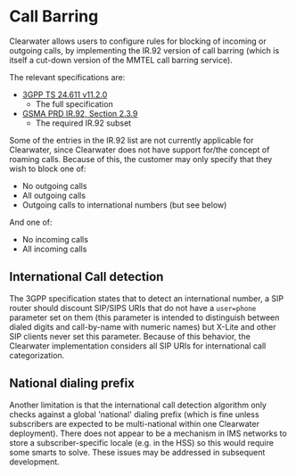 Call Barring
============

Clearwater allows users to configure rules for blocking of incoming or
outgoing calls, by implementing the IR.92 version of call barring
(which is itself a cut-down version of the MMTEL call barring
service).

The relevant specifications are:

-   [3GPP TS 24.611
    v11.2.0](http://www.3gpp.org/ftp/Specs/html-info/24611.htm)
    - The full specification
-   [GSMA PRD IR.92, Section
    2.3.9](http://www.gsma.com/newsroom/wp-content/uploads/2012/06/IR9230.pdf)
    - The required IR.92 subset

Some of the entries in the IR.92 list are not currently applicable for
Clearwater, since Clearwater does not have support for/the concept of
roaming calls. Because of this, the customer may only specify that
they wish to block one of:

-   No outgoing calls
-   All outgoing calls
-   Outgoing calls to international numbers (but see below)

And one of:

-   No incoming calls
-   All incoming calls

International Call detection
----------------------------

The 3GPP specification states that to
detect an international number, a SIP router should discount SIP/SIPS
URIs that do not have a `user=phone` parameter set on them (this parameter
is intended to distinguish between dialed digits and call-by-name with
numeric names) but X-Lite and other SIP clients never set this
parameter. Because of this behavior, the Clearwater
implementation considers all SIP URIs for international call
categorization.

National dialing prefix
-----------------------

Another limitation is that the international call detection algorithm
only checks against a global 'national' dialing prefix (which is fine
unless subscribers are expected to be multi-national within one
Clearwater deployment). There does not appear to be a mechanism in IMS
networks to store a subscriber-specific locale (e.g. in the HSS) so this
would require some smarts to solve. These issues may be addressed in
subsequent development.
